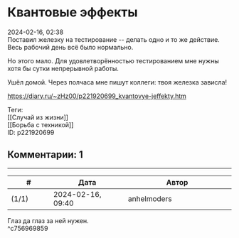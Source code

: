 Квантовые эффекты
=================

  
2024-02-16, 02:38  
 Поставил железку на тестирование -- делать одно и то же действие. Весь рабочий день всё было нормально.   
   
 Но этого мало. Для удовлетворённостью тестированием мне нужны хотя бы сутки непрерывной работы.   
   
 Ушёл домой. Через полчаса мне пишут коллеги: твоя железка зависла!   
  
<https://diary.ru/~zHz00/p221920699_kvantovye-jeffekty.htm>  
  
Теги:  
[[Случай из жизни]]  
[[Борьба с техникой]]  
ID: p221920699  


Комментарии: 1
--------------

  


---



|         #         |              Дата              |                     Автор                     |           ID           |
| --- | --- | --- | --- |
| (1/1) | 2024-02-16, 09:40 | anhelmoders | c756969859 |

  
 Глаз да глаз за ней нужен.   
 ^c756969859